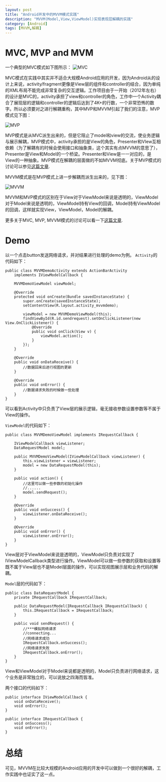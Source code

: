 ```yaml
---
layout: post
title: "Android开发中的MVVM模式实践"
description: "MVVM(Model,View,ViewModel)实现表现层解耦的实践"
category: [Android]
tags: [MVVM,解耦]
---
```


# MVC, MVP and MVM

一个典型的MVC模式如下图所示：
![MVC](https://github.com/techsummary/techsummary.github.io/blob/master/assets/image/MVC.png)

MVC模式在实践中其实并不适合大规模Android应用的开发，因为Android从的设计上来说，activity/fragment更像是View层的组件和controller的结合，因为单纯的XML布局不能完成非常复杂的交互逻辑。工作项目由于一开始（2012年左右）的设计是MVC的，activity承担了view和controller的角色，工作中一个Activity耦合了展现层的逻辑和controller的逻辑后达到了4K+的行数，一个非常恐怖的数字。所以必须要对之进行解耦重构，其中MVP和MVVM引起了我们的注意，MVP模式见下图：

![MVP](https://github.com/techsummary/techsummary.github.io/blob/master/assets/image/MVP.jpg)

MVP模式是从MVC派生出来的，但是它阻止了model和view的交流，使业务逻辑与展示解耦，MVP模式中，activity承担的是View的角色，Presenter和VIew互相依赖（为了解耦有的时候会使用接口和抽象类，这个其实有点MVVM的意思了），Presenter是View和Model的一个桥梁。Presenter和View是一一对应的，是View的一种抽象。MVP模式在解耦的层面做的不如MVVM彻底。关于MVP模式的讨论可以参见[这篇文章](http://antonioleiva.com/mvp-android/).

MVVM模式是在MVP模式上进一步解耦而派生出来的，见下图：

![MVVM](https://github.com/techsummary/techsummary.github.io/blob/master/assets/image/MVVM.png)

MVVM和MVP模式的区别在于View对于ViewModel来说是透明的，ViewModel对于Model来说是透明的，ViewModel持有View的回调，Model持有ViewModel的回调，这样就实现View，ViewModel，Model的解耦。

更多关于MVC, MVP, MVVM模式的讨论可以看一下[这篇文章](http://blogs.k10world.com/technology/difference-between-mvc-vs-mvp-vs-mvvm/).

# Demo

以一个点击button发送网络请求，并对结果进行处理的demo为例。
`Activity`的代码如下：

    public class MVVMDemoActivity extends ActionBarActivity
        implements IViewModelCallback {
    
        MVVMDemoViewModel viewModel;
    
        @Override
        protected void onCreate(Bundle savedInstanceState) {
            super.onCreate(savedInstanceState);
            setContentView(R.layout.activity_mvvmdemo);
    
            viewModel = new MVVMDemoViewModel(this);
            findViewById(R.id.sendrequest).setOnClickListener(new View.OnClickListener() {
                @Override
                public void onClick(View v) {
                    viewModel.action();
                }
            });
        }
    
        @Override
        public void onDataReceive() {
            //数据回来后进行视图的更新
        }
    
        @Override
        public void onError() {
            //数据请求失败的时候做一些处理
        }
    }

可以看到Activity中只负责了View层的展示逻辑，毫无接收参数设置参数等不属于View的操作。

`ViewModel`的代码如下：

    public class MVVMDemoViewModel implements IRequestCallback {
    
        IViewModelCallback viewListener;
        DataRequestModel model;
    
        public MVVMDemoViewModel(IViewModelCallback viewListener) {
            this.viewListener = viewListener;
            model = new DataRequestModel(this);
        }
    
        public void action() {
            //这里可以做一些参数的初始化操作
            //......
            model.sendRequest();
        }
    
        @Override
        public void onSuccess() {
            viewListener.onDataReceive();
        }
    
        @Override
        public void onError() {
            viewListener.onError();
        }
    }

View层对于ViewModel来说是透明的，ViewModel只负责对实现了IViewModelCallback类型进行操作。ViewModel可以做一些参数的获取和设置等既不属于View层也不是Model层面的操作，可以实现视图展示层和业务代码的解耦。

`Model`层的代码如下：

    public class DataRequestModel {
        private IRequestCallback IRequestCallback;
    
        public DataRequestModel(IRequestCallback IRequestCallback) {
            this.IRequestCallback = IRequestCallback;
        }
    
        public void sendRequest() {
            //***模拟网络请求
            //connecting...
            //网络请求成功
            IRequestCallback.onSuccess();
            //网络请求失败
            IRequestCallback.onError();
        }
    }

View和ViewModel对于Model来说都是透明的，Model只负责进行网络请求，这个业务是非常独立的，可以说放之四海而皆准。

两个接口的代码如下：

    public interface IViewModelCallback {
        void onDataReceive();
        void onError();
    }
    
    public interface IRequestCallback {
        void onSuccess();
        void onError();
    }


# 总结
可见，MVVM在比较大规模的Android应用的开发中可以做到一个很好的解耦，工作实践中也证实了这一点。